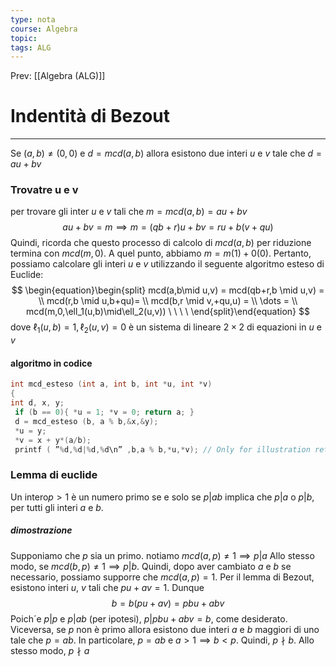 ```yaml
---
type: nota
course: Algebra
topic: 
tags: ALG
---
```


Prev: [[Algebra (ALG)]]

# Indentità di Bezout
---
Se $(a,b) \not= (0,0)$ e  $d = mcd(a,b)$ allora esistono due interi $u$ e $v$ tale che $d=au+bv$


### Trovatre u e v
per trovare gli inter $u$ e $v$ tali che $m = mcd(a,b) = au+bv$
$$au+bv= m \implies m= (qb+r)u + bv = ru + b(v+qu)$$
Quindi, ricorda che questo processo di calcolo di $mcd(a,b)$ per riduzione termina con $mcd(m,0)$. A quel punto, abbiamo $m = m(1) + 0(0)$. Pertanto, possiamo calcolare gli interi $u$ e $v$ utilizzando il seguente algoritmo esteso di Euclide:
$$
\begin{equation}\begin{split}
mcd(a,b\mid u,v) =
mcd(qb+r,b \mid u,v) =
\\ mcd(r,b \mid u,b+qu)=
\\ mcd(b,r \mid v,+qu,u) =
\\ \dots =
\\ mcd(m,0,\ell_1(u,b)\mid\ell_2(u,v))  \ \ \ \
\end{split}\end{equation}
$$
dove $\ell_1(u,b)=1, \ell_2(u,v)=0$ è un sistema di lineare $2 \times 2$ di equazioni in $u$ e $v$


#### algoritmo in codice
```C
int mcd_esteso (int a, int b, int *u, int *v) 
{ 
int d, x, y;
 if (b == 0){ *u = 1; *v = 0; return a; } 
 d = mcd_esteso (b, a % b,&x,&y); 
 *u = y;
 *v = x + y*(a/b); 
 printf ( ”%d,%d|%d,%d\n” ,b,a % b,*u,*v); // Only for illustration return d;
```

### Lemma di euclide 
Un intero$p > 1$ è un numero primo se e solo se $p|ab$ implica che $p | a$ o $p | b$, per tutti gli interi $a$ e $b$. 
##### dimostrazione
Supponiamo che $p$ sia un primo. notiamo $mcd(a,p) \not= 1 \implies p|a$
Allo stesso modo, se $mcd(b,p) \not= 1 \implies p|b$. Quindi, dopo aver cambiato $a$ e $b$ se necessario, possiamo supporre che $mcd(a,p) = 1$. 
Per il lemma di Bezout, esistono interi $u$, $v$ tali che $pu +av = 1$. Dunque
$$ b =b(pu+av) = pbu+abv $$Poich´e $p | p$ e $p | ab$ (per ipotesi), $p | pbu + abv = b$, come desiderato.
Viceversa, se $p$ non è primo allora esistono due interi $a$ e $b$ maggiori di uno tale che $p =ab$. In particolare, $p = ab$ e $a > 1 \implies b < p$. Quindi, $p \nmid b$. Allo stesso modo, $p \nmid a$

